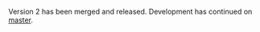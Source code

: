 
Version 2 has been merged and released. Development has continued on [master](https://github.com/arshaw/fullcalendar/tree/master).